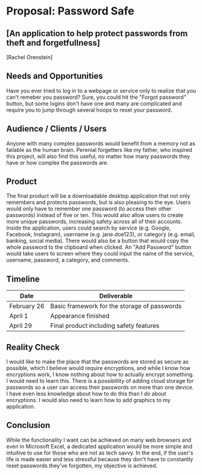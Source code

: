 # Proposal: Password Safe
## [An application to help protect passwords from theft and forgetfullness]
[Rachel Orenstein]

## Needs and Opportunities
Have you ever tried to log in to a webpage or service only to realize that you can't remeber you password? Sure, you could hit the "Forgot password" button, but some logins don't have one and many are complicated and require you to jump through several hoops to reset your password. 

## Audience / Clients / Users
Anyone with many complex passwords would benefit from a memory not as failable as the human brain. Perenial forgetters like my father, who inspired this project, will also find this useful, no matter how many passwords they have or how complex the passwords are.

## Product
The final product will be a downloadable desktop application that not only remembers and protects passwords, but is also pleasing to the eye. Users would only have to remember one password (to access their other passwords) instead of five or ten. This would also allow users to create more unique passwords, increasing safety across all of their accounts. Inside the application, users could search by service (e.g. Google, Facebook, Instagram), username (e.g. jane.doe123), or category (e.g. email, banking, social media). There would also be a button that would copy the whole password to the clipboard when clicked. An "Add Password" button would take users to screen where they could input the name of the service, username, password, a category, and comments.

## Timeline

| Date          | Deliverable                                  |
| ------------- | -------------------------------------------- |
| February 26   | Basic framework for the storage of passwords |
| April 1       | Appearance finished                          |
| April 29      | Final product including safety features      |

## Reality Check
I would like to make the place that the passwords are stored as secure as possible, which I believe would require encryptions, and while I know how encryptions work, I know nothing about how to actually encrypt something. I would need to learn this. There is a possiblility of adding cloud storage for passwords so a user can access their passwords on more than one device. I have even less knowledge about how to do this than I do about encryptions. I would also need to learn how to add graphics to my application.

## Conclusion
While the functionality I want can be achieved on many web browsers and even in Microsoft Excel, a dedicated application would be more simple and intuitive to use for those who are not as tech savvy. In the end, if the user's life is made easier and less stressful because they don't have to constantly reset passwords they've forgotten, my objective is achieved.
